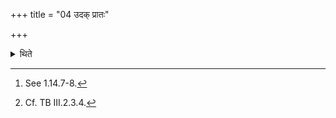 +++
title = "04 उदक् प्रातः"

+++

<details><summary>थिते</summary>

4. In the morning[^1] (he keeps the branch-strainer) with its point to the north (upon the pitcher).[^2]  


[^1]: See 1.14.7-8.  

[^2]: Cf. TB III.2.3.4.
</details>
